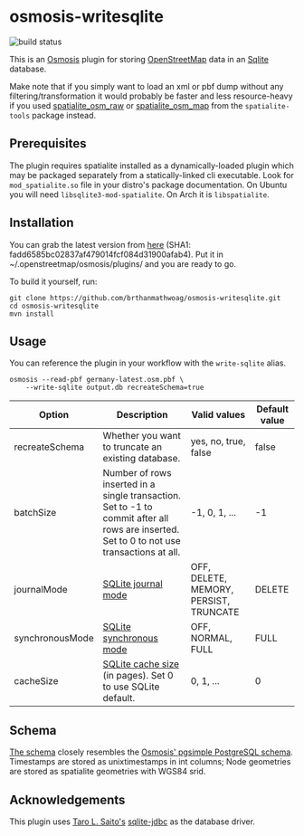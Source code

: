 # osmosis-writesqlite

![build status](https://travis-ci.org/brthanmathwoag/osmosis-writesqlite.svg?branch=master)

This is an [Osmosis](http://wiki.openstreetmap.org/wiki/Osmosis) plugin for storing [OpenStreetMap](https://wiki.openstreetmap.org/wiki/Main_Page) data in an [Sqlite](https://www.sqlite.org/) database.

Make note that if you simply want to load an xml or pbf dump without any filtering/transformation it would probably be faster and less resource-heavy if you used [spatialite_osm_raw](https://www.gaia-gis.it/fossil/spatialite-tools/wiki?name=spatialite_osm_raw) or [spatialite_osm_map](https://www.gaia-gis.it/fossil/spatialite-tools/wiki?name=spatialite_osm_map) from the `spatialite-tools` package instead.

## Prerequisites

The plugin requires spatialite installed as a dynamically-loaded plugin which may be packaged separately from a statically-linked cli executable. Look for `mod_spatialite.so` file in your distro's package documentation. On Ubuntu you will need `libsqlite3-mod-spatialite`. On Arch it is `libspatialite`.

## Installation

You can grab the latest version from [here](https://drive.google.com/file/d/0B_sU33gr527ZRXh2dXNQajRLX2c/view?usp=sharing) (SHA1: fadd6585bc02837af479014fcf084d31900afab4). Put it in ~/.openstreetmap/osmosis/plugins/ and you are ready to go.

To build it yourself, run:

```
git clone https://github.com/brthanmathwoag/osmosis-writesqlite.git
cd osmosis-writesqlite
mvn install
```

## Usage

You can reference the plugin in your workflow with the `write-sqlite` alias.

```
osmosis --read-pbf germany-latest.osm.pbf \
    --write-sqlite output.db recreateSchema=true
```

| Option          | Description                                                                                                                                | Valid values                           | Default value |
| --------------- | ------------------------------------------------------------------------------------------------------------------------------------------ | -------------------------------------- | ------------- |
| recreateSchema  | Whether you want to truncate an existing database.                                                                                         | yes, no, true, false                   | false         |
| batchSize       | Number of rows inserted in a single transaction. Set to -1 to commit after all rows are inserted. Set to 0 to not use transactions at all. | -1, 0, 1, ...                          | -1            |
| journalMode     | [SQLite journal mode](https://sqlite.org/pragma.html#pragma_journal_mode)                                                                  | OFF, DELETE, MEMORY, PERSIST, TRUNCATE | DELETE        |
| synchronousMode | [SQLite synchronous mode](https://sqlite.org/pragma.html#pragma_synchronous)                                                               | OFF, NORMAL, FULL                      | FULL          |
| cacheSize       | [SQLite cache size](https://sqlite.org/pragma.html#pragma_cache_size) (in pages). Set 0  to use SQLite default.                            | 0, 1, ...                              | 0             |

## Schema

[The schema](https://github.com/brthanmathwoag/osmosis-writesqlite/blob/master/src/main/resources/scripts/00-create-schema.sql) closely resembles the [Osmosis' pgsimple PostgreSQL schema](https://github.com/openstreetmap/osmosis/blob/master/package/script/pgsimple_schema_0.6.sql). Timestamps are stored as unixtimestamps in int columns; Node geometries are stored as spatialite geometries with WGS84 srid.

## Acknowledgements

This plugin uses [Taro L. Saito's](http://xerial.org) [sqlite-jdbc](https://github.com/xerial/sqlite-jdbc) as the database driver.


